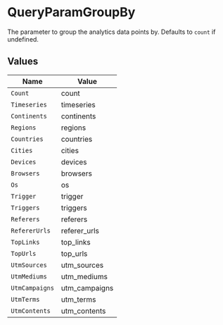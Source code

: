 # QueryParamGroupBy

The parameter to group the analytics data points by. Defaults to `count` if undefined.


## Values

| Name           | Value          |
| -------------- | -------------- |
| `Count`        | count          |
| `Timeseries`   | timeseries     |
| `Continents`   | continents     |
| `Regions`      | regions        |
| `Countries`    | countries      |
| `Cities`       | cities         |
| `Devices`      | devices        |
| `Browsers`     | browsers       |
| `Os`           | os             |
| `Trigger`      | trigger        |
| `Triggers`     | triggers       |
| `Referers`     | referers       |
| `RefererUrls`  | referer_urls   |
| `TopLinks`     | top_links      |
| `TopUrls`      | top_urls       |
| `UtmSources`   | utm_sources    |
| `UtmMediums`   | utm_mediums    |
| `UtmCampaigns` | utm_campaigns  |
| `UtmTerms`     | utm_terms      |
| `UtmContents`  | utm_contents   |